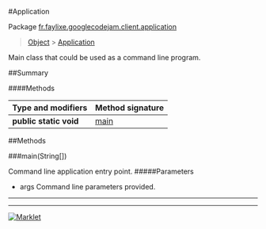 #Application

Package [fr.faylixe.googlecodejam.client.application](README.md)<br>
> [Object](../../../../java/lang/Object.md) > [Application](Application.md)

<p>Main class that could be used as a command line program.</p>

##Summary

####Methods

Type and modifiers | Method signature
 --- | --- 
**public static** **void** | [main](#mainjava.lang.string[])


##Methods

###main(String[])


Command line application entry point.
#####Parameters


* args Command line parameters provided.

---
---
[![Marklet](https://img.shields.io/badge/Generated%20by-Marklet-green.svg)](https://github.com/Faylixe/marklet)